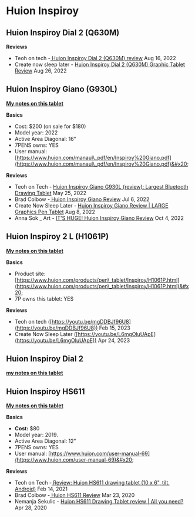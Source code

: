# Huion Inspiroy

## Huion Inspiroy Dial 2 (Q630M)

**Reviews**

* Teoh on tech -[ Huion Inspiroy Dial 2 (Q630M) review](https://youtu.be/OCNsJ1gqnZ0) Aug 16, 2022
* Create now sleep later - [Huion Inspiroy Dial 2 (Q630M) Graphic Tablet Review](https://youtu.be/mXKoWtvKDi0) Aug 26, 2022&#x20;

## Huion Inspiroy Giano (G930L)

[**My notes on this tablet**](../../../7p-notes/7p-notes-huion/7p-notes-huion-giano-g930l.md)  &#x20;

**Basics**

* Cost: $200 (on sale for $180)
* Model year: 2022
* Active Area Diagonal: 16"
* 7PENS owns: YES&#x20;
* User manual: [https://www.huion.com/manaul\_pdf/en/Inspiroy%20Giano.pdf](https://www.huion.com/manaul\_pdf/en/Inspiroy%20Giano.pdf)&#x20;

**Reviews**

* Teoh on Tech - [Huion Inspiroy Giano G930L (review): Largest Bluetooth Drawing Tablet](https://www.youtube.com/watch?v=2XcP\_Db9e\_w) May 25, 2022
* Brad Colbow -[ Huion Inspiroy Giano Review](https://www.youtube.com/watch?v=DiRwtSonevY) Jul 6, 2022
* Create Now Sleep Later - [Huion Inspiroy Giano Review | LARGE Graphics Pen Tablet](https://www.youtube.com/watch?v=CcrTe2J5Ho8)  Aug 8, 2022
* Anna Sok \_ Art - [IT'S HUGE! Huion Inspiroy Giano Review](https://www.youtube.com/watch?v=03auOS8lgAE) Oct 4, 2022

## Huion Inspiroy 2 L (H1061P)

[**My notes on this tablet**](../../../7p-notes/7p-notes-huion/7p-notes-huion-inspiroy-2-l-h1061p.md)

**Basics**

* Product site: [https://www.huion.com/products/pen\_tablet/Inspiroy/H1061P.html](https://www.huion.com/products/pen\_tablet/Inspiroy/H1061P.html)&#x20;
* 7P owns this tablet: YES  &#x20;

**Reviews**

* Teoh on tech ([https://youtu.be/mgDDBJf96U8](https://youtu.be/mgDDBJf96U8)) Feb 15, 2023
* Create Now Sleep Later ([https://youtu.be/L6mgOluUApE](https://youtu.be/L6mgOluUApE)) Apr 24, 2023

## Huion Inspiroy Dial 2

[**my notes on this tablet**](../../../7p-notes/7p-notes-huion/7p-notes-huion-inspiroy-dial-2.md)

## Huion Inspiroy HS611

[**My notes on this tablet**](../../../7p-notes/7p-notes-huion/7p-notes-huion-hs611.md)&#x20;

**Basics**

* **Cost:** $80
* Model year: 2019.
* Active Area Diagonal: 12"
* 7PENS owns: YES
* User manual: [https://www.huion.com/user-manual-69](https://www.huion.com/user-manual-69)&#x20;

**Reviews**

* Teoh on Tech -[ Review: Huion HS611 drawing tablet (10 x 6", tilt, Android)](https://www.youtube.com/watch?v=1RcUCSL5azU) Feb 14, 2021
* Brad Colbow -[ Huion HS611 Review](https://www.youtube.com/watch?v=IHV7LsbxqsU) Mar 23, 2020&#x20;
* Nemanja Sekulic - [Huion HS611 Drawing Tablet review | All you need?](https://www.youtube.com/watch?v=WEXXbXDrd-Y) Apr 28, 2020&#x20;
